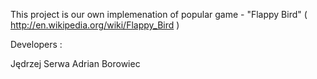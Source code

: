 This project is our own implemenation of popular game - "Flappy Bird"
( http://en.wikipedia.org/wiki/Flappy_Bird )

Developers :

Jędrzej Serwa
Adrian Borowiec
